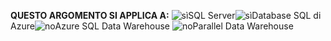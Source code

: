 <Token>**QUESTO ARGOMENTO SI APPLICA A:** ![sì](media/yes.png)SQL Server![sì](media/yes.png)Database SQL di Azure![no](media/no.png)Azure SQL Data Warehouse ![no](media/no.png)Parallel Data Warehouse </Token>

